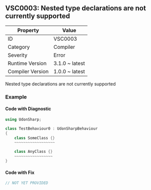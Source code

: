 ## VSC0003: Nested type declarations are not currently supported

| Property         | Value          | 
| ---------------- | -------------- | 
| ID               | VSC0003        | 
| Category         | Compiler       | 
| Severity         | Error          | 
| Runtime Version  | 3.1.0 ~ latest | 
| Compiler Version | 1.0.0 ~ latest | 

Nested type declarations are not currently supported  

### Example

#### Code with Diagnostic


```csharp
using UdonSharp;

class TestBehaviour0 : UdonSharpBehaviour
{
    class SomeClass {}
    ~~~~~~~~~~~~~~~~~~

    class AnyClass {}
    ~~~~~~~~~~~~~~~~~
}
```

#### Code with Fix


```csharp
// NOT YET PROVIDED
```



